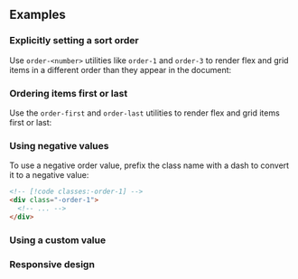 <ApiTable
  rows=
/>

## Examples

### Explicitly setting a sort order

Use `order-<number>` utilities like `order-1` and `order-3` to render flex and grid items in a different order than they appear in the document:

### Ordering items first or last

Use the `order-first` and `order-last` utilities to render flex and grid items first or last:

### Using negative values

To use a negative order value, prefix the class name with a dash to convert it to a negative value:

```html
<!-- [!code classes:-order-1] -->
<div class="-order-1">
  <!-- ... -->
</div>
```

### Using a custom value

### Responsive design
